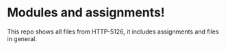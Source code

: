# Modules and assignments!

This repo shows all files from HTTP-5126, it includes assignments and files in general.
